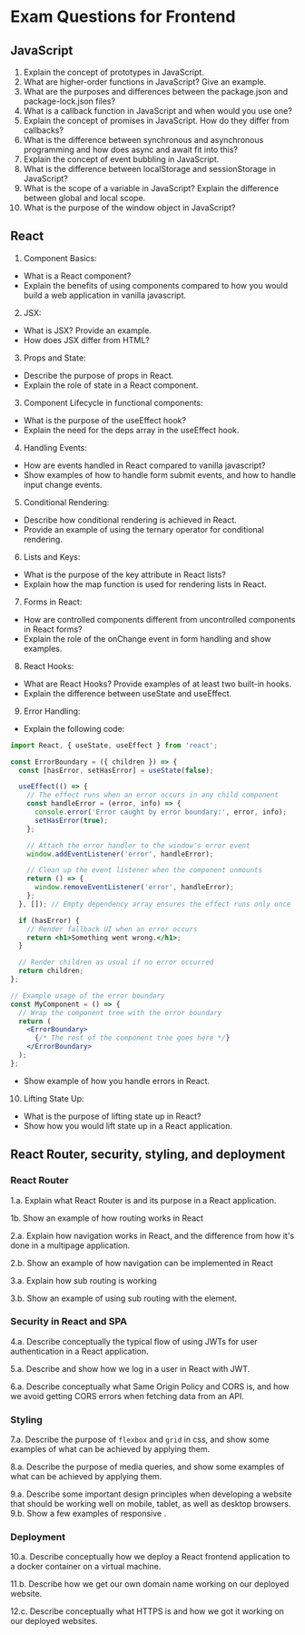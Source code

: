 
# Exam Questions for Frontend

## JavaScript

1. Explain the concept of prototypes in JavaScript.
2. What are higher-order functions in JavaScript? Give an example.
3. What are the purposes and differences between the package.json and package-lock.json files?
4. What is a callback function in JavaScript and when would you use one?
5. Explain the concept of promises in JavaScript. How do they differ from callbacks?
6. What is the difference between synchronous and asynchronous programming and how does async and await fit into this?
7. Explain the concept of event bubbling in JavaScript.
8. What is the difference between localStorage and sessionStorage in JavaScript?
9. What is the scope of a variable in JavaScript? Explain the difference between global and local scope.
10. What is the purpose of the window object in JavaScript?

## React

1. Component Basics:
- What is a React component?
- Explain the benefits of using components compared to how you would build a web application in vanilla javascript.
2. JSX:
- What is JSX? Provide an example.
- How does JSX differ from HTML?
3. Props and State:
- Describe the purpose of props in React.
- Explain the role of state in a React component.
3. Component Lifecycle in functional components:
- What is the purpose of the useEffect hook?
- Explain the need for the deps array in the useEffect hook.
4. Handling Events:
- How are events handled in React compared to vanilla javascript?
- Show examples of how to handle form submit events, and how to handle input change events.
5. Conditional Rendering:
- Describe how conditional rendering is achieved in React.
- Provide an example of using the ternary operator for conditional rendering.
6. Lists and Keys:
- What is the purpose of the key attribute in React lists?
- Explain how the map function is used for rendering lists in React.
7. Forms in React:
- How are controlled components different from uncontrolled components in React forms?
- Explain the role of the onChange event in form handling and show examples.
8. React Hooks:
- What are React Hooks? Provide examples of at least two built-in hooks.
- Explain the difference between useState and useEffect.
9. Error Handling:
- Explain the following code:
```jsx
import React, { useState, useEffect } from 'react';

const ErrorBoundary = ({ children }) => {
  const [hasError, setHasError] = useState(false);

  useEffect(() => {
    // The effect runs when an error occurs in any child component
    const handleError = (error, info) => {
      console.error('Error caught by error boundary:', error, info);
      setHasError(true);
    };

    // Attach the error handler to the window's error event
    window.addEventListener('error', handleError);

    // Clean up the event listener when the component unmounts
    return () => {
      window.removeEventListener('error', handleError);
    };
  }, []); // Empty dependency array ensures the effect runs only once

  if (hasError) {
    // Render fallback UI when an error occurs
    return <h1>Something went wrong.</h1>;
  }

  // Render children as usual if no error occurred
  return children;
};

// Example usage of the error boundary
const MyComponent = () => {
  // Wrap the component tree with the error boundary
  return (
    <ErrorBoundary>
      {/* The rest of the component tree goes here */}
    </ErrorBoundary>
  );
};

```
- Show example of how you handle errors in React.
10. Lifting State Up:
- What is the purpose of lifting state up in React?
- Show how you would lift state up in a React application.


## React Router, security, styling, and deployment

### React Router

1.a. Explain what React Router is and its purpose in a React application.

1b. Show an example of how routing works in React

2.a. Explain how navigation works in React, and the difference from how it's done in a multipage application.

2.b. Show an example of how navigation can be implemented in React

3.a. Explain how sub routing is working

3.b. Show an example of using sub routing with the <Outlet/> element.

### Security in React and SPA

4.a. Describe conceptually the typical flow of using JWTs for user authentication in a React application.

5.a. Describe and show how we log in a user in React with JWT.

6.a. Describe conceptually what Same Origin Policy and CORS is, and how we avoid getting CORS errors when fetching data from an API.

### Styling

7.a. Describe the purpose of `flexbox` and `grid` in css, and show some examples of what can be achieved by applying them.

8.a. Describe the purpose of media queries, and show some examples of what can be achieved by applying them.

9.a. Describe some important design principles when developing a website that should be working well on mobile, tablet, as well as desktop browsers.
9.b. Show a few examples of responsive .

### Deployment

10.a. Describe conceptually how we deploy a React frontend application to a docker container on a virtual machine.

11.b. Describe how we get our own domain name working on our deployed website.

12.c. Describe conceptually what HTTPS is and how we got it working on our deployed websites.